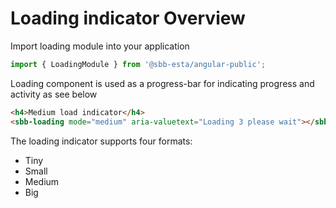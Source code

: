 # Loading indicator Overview

Import loading module into your application

```ts
import { LoadingModule } from '@sbb-esta/angular-public';
```

Loading component is used as a progress-bar for indicating progress and activity as see below

```html
<h4>Medium load indicator</h4>
<sbb-loading mode="medium" aria-valuetext="Loading 3 please wait"></sbb-loading>
```

The loading indicator supports four formats:

- Tiny
- Small
- Medium
- Big
